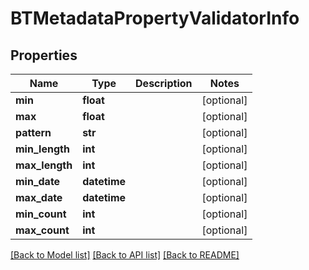 # BTMetadataPropertyValidatorInfo

## Properties
Name | Type | Description | Notes
------------ | ------------- | ------------- | -------------
**min** | **float** |  | [optional] 
**max** | **float** |  | [optional] 
**pattern** | **str** |  | [optional] 
**min_length** | **int** |  | [optional] 
**max_length** | **int** |  | [optional] 
**min_date** | **datetime** |  | [optional] 
**max_date** | **datetime** |  | [optional] 
**min_count** | **int** |  | [optional] 
**max_count** | **int** |  | [optional] 

[[Back to Model list]](../README.md#documentation-for-models) [[Back to API list]](../README.md#documentation-for-api-endpoints) [[Back to README]](../README.md)


